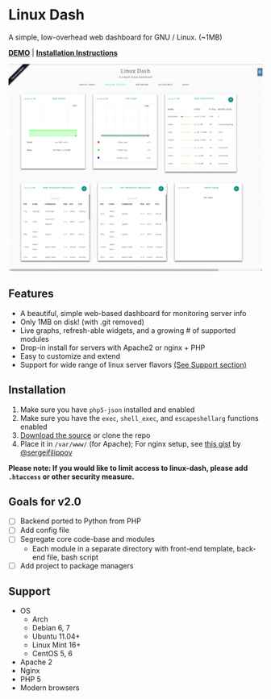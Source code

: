 # Linux Dash

A simple, low-overhead web dashboard for GNU / Linux. (~1MB)

[**DEMO**](http://linuxdash.afaqtariq.com/demo.html) | [**Installation Instructions**](#installation)

![Linux Dash screenshot](https://raw.githubusercontent.com/afaqurk/screenshots/master/linux-dash/system-status-full.png)

## Features
* A beautiful, simple web-based dashboard for monitoring server info
* Only 1MB on disk! (with .git removed)
* Live graphs, refresh-able widgets, and a growing # of supported modules 
* Drop-in install for servers with Apache2 or nginx + PHP 
* Easy to customize and extend
* Support for wide range of linux server flavors [(See Support section)](#support)

## Installation

1. Make sure you have `php5-json` installed and enabled
2. Make sure you have the `exec`, `shell_exec`, and `escapeshellarg` functions enabled
3. [Download the source](https://github.com/afaqurk/linux-dash/archive/master.zip) or clone the repo 
4. Place it in `/var/www/` (for Apache); For nginx setup, see [this gist](https://gist.github.com/sergeifilippov/8909839) by [@sergeifilippov](https://github.com/sergeifilippov)

**Please note: If you would like to limit access to linux-dash, please add
`.htaccess` or other security measure.**

## Goals for v2.0
- [ ] Backend ported to Python from PHP
- [ ] Add config file
- [ ] Segregate core code-base and modules
  - Each module in a separate directory with front-end template, back-end file, bash script
- [ ] Add project to package managers

## Support
* OS
    * Arch
    * Debian 6, 7
    * Ubuntu 11.04+
    * Linux Mint 16+
    * CentOS 5, 6
* Apache 2
* Nginx
* PHP 5
* Modern browsers
